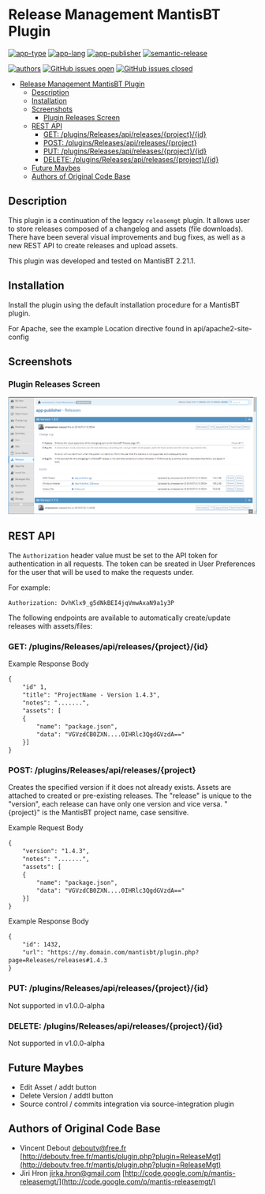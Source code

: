 # Release Management MantisBT Plugin

[![app-type](https://img.shields.io/badge/category-mantisbt%20plugins-blue.svg)](https://github.com/spmeesseman)
[![app-lang](https://img.shields.io/badge/language-php-blue.svg)](https://github.com/spmeesseman)
[![app-publisher](https://img.shields.io/badge/%20%20%F0%9F%93%A6%F0%9F%9A%80-app--publisher-e10000.svg)](https://github.com/spmeesseman/app-publisher)
[![semantic-release](https://img.shields.io/badge/%20%20%F0%9F%93%A6%F0%9F%9A%80-semantic--release-e10079.svg)](https://github.com/semantic-release/semantic-release)

[![authors](https://img.shields.io/badge/authors-scott%20meesseman%20--%20vincent%20debout--%20jiri%20hron-6F02B5.svg?logo=visual%20studio%20code)](https://github.com/spmeesseman)
[![GitHub issues open](https://img.shields.io/github/issues-raw/spmeesseman/mantisbt%2dplugins.svg?maxAge=2592000&logo=github)](https://github.com/spmeesseman/mantisbt-plugins/issues)
[![GitHub issues closed](https://img.shields.io/github/issues-closed-raw/spmeesseman/mantisbt%2dplugins.svg?maxAge=2592000&logo=github)](https://github.com/spmeesseman/mantisbt-plugins/issues)

- [Release Management MantisBT Plugin](#Release-Management-MantisBT-Plugin)
  - [Description](#Description)
  - [Installation](#Installation)
  - [Screenshots](#Screenshots)
    - [Plugin Releases Screen](#Plugin-Releases-Screen)
  - [REST API](#REST-API)
    - [GET: /plugins/Releases/api/releases/{project}/{id}](#GET-pluginsReleasesapireleasesprojectid)
    - [POST: /plugins/Releases/api/releases/{project}](#POST-pluginsReleasesapireleasesproject)
    - [PUT: /plugins/Releases/api/releases/{project}/{id}](#PUT-pluginsReleasesapireleasesprojectid)
    - [DELETE: /plugins/Releases/api/releases/{project}/{id}](#DELETE-pluginsReleasesapireleasesprojectid)
  - [Future Maybes](#Future-Maybes)
  - [Authors of Original Code Base](#Authors-of-Original-Code-Base)

## Description

This plugin is a continuation of the legacy `releasemgt` plugin.  It allows user to store releases composed of a changelog and assets (file downloads).  There have been several visual improvements and bug fixes, as well as a new REST API to create releases and upload assets.

This plugin was developed and tested on MantisBT 2.21.1.

## Installation

Install the plugin using the default installation procedure for a MantisBT plugin.

For Apache, see the example Location directive found in api/apache2-site-config

## Screenshots

### Plugin Releases Screen

![Release Page](res/releases.png "Plugin releases screen")

## REST API

The `Authorization` header value must be set to the API token for authentication in all requests.  The token can be sreated in User Preferences for the user that will be used to make the requests under.

For example:

    Authorization: DvhKlx9_g5dNkBEI4jqVmwAxaN9a1y3P

The following endpoints are available to automatically create/update releases with assets/files:

### GET: /plugins/Releases/api/releases/{project}/{id}

Example Response Body

    {
        "id" 1,
        "title": "ProjectName - Version 1.4.3",
        "notes": ".......",
        "assets": [
        {
            "name": "package.json",
            "data": "VGVzdCB0ZXN....0IHRlc3QgdGVzdA=="
        }]
    }

### POST: /plugins/Releases/api/releases/{project}

Creates the specified version if it does not already exists.  Assets are attached to created or pre-existing releases.  The "release" is unique to the "version", each release can have only one version and vice versa.  "{project}" is the MantisBT project name, case sensitive.

Example Request Body

    {
        "version": "1.4.3",
        "notes": ".......",
        "assets": [
        {
            "name": "package.json",
            "data": "VGVzdCB0ZXN....0IHRlc3QgdGVzdA=="
        }]
    }

Example Response Body

    {
        "id": 1432,
        "url": "https://my.domain.com/mantisbt/plugin.php?page=Releases/releases#1.4.3
    }

### PUT: /plugins/Releases/api/releases/{project}/{id}

Not supported in v1.0.0-alpha

### DELETE: /plugins/Releases/api/releases/{project}/{id}

Not supported in v1.0.0-alpha

## Future Maybes

- Edit Asset / addt button
- Delete Version / addtl button
- Source control / commits integration via source-integration plugin

## Authors of Original Code Base

- Vincent Debout <deboutv@free.fr>
  [http://deboutv.free.fr/mantis/plugin.php?plugin=ReleaseMgt](http://deboutv.free.fr/mantis/plugin.php?plugin=ReleaseMgt)
- Jiri Hron <jirka.hron@gmail.com>
  [http://code.google.com/p/mantis-releasemgt/](http://code.google.com/p/mantis-releasemgt/)
